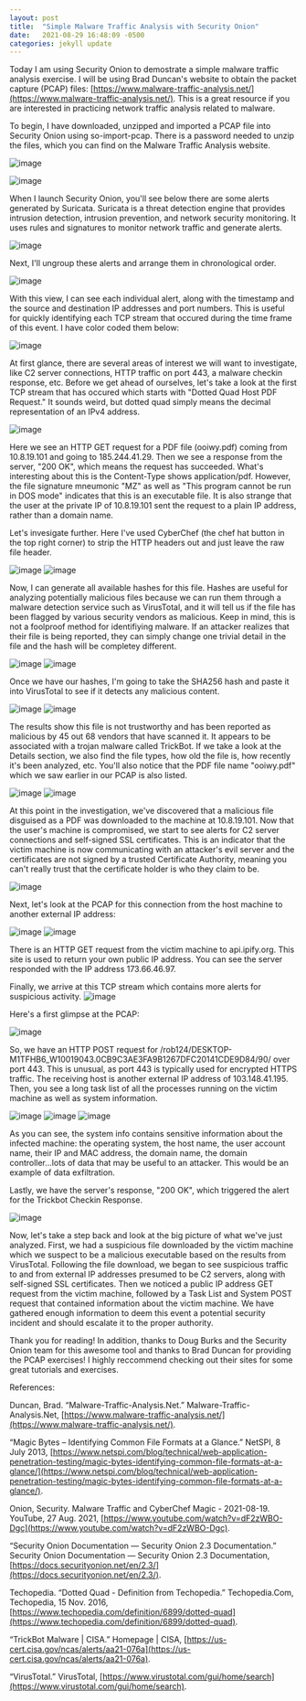 ```yaml
---
layout: post
title:  "Simple Malware Traffic Analysis with Security Onion"
date:   2021-08-29 16:48:09 -0500
categories: jekyll update
---
```

Today I am using Security Onion to demostrate a simple malware traffic analysis exercise. I will be using Brad Duncan's website to obtain the packet capture (PCAP) files: [https://www.malware-traffic-analysis.net/](https://www.malware-traffic-analysis.net/). This is a great resource if you are interested in practicing network traffic analysis related to malware.  

To begin, I have downloaded, unzipped and imported a PCAP file into Security Onion using so-import-pcap. There is a password needed to unzip the files, which you can find on the Malware Traffic Analysis website. 

![image](https://user-images.githubusercontent.com/84248865/134733612-a789a3cf-491f-4a37-8f9e-4fcb152ce535.png)

![image](https://user-images.githubusercontent.com/84248865/134733682-f72bd7ec-75a5-4cf8-8204-38ac694d3373.png)

When I launch Security Onion, you'll see below there are some alerts generated by Suricata. Suricata is a threat detection engine that provides intrusion detection, intrusion prevention, and network security monitoring. It uses rules and signatures to monitor network traffic and generate alerts. 

![image](https://user-images.githubusercontent.com/84248865/134733944-4177fa8d-00c1-4793-9cc9-95fefa075368.png)

Next, I'll ungroup these alerts and arrange them in chronological order.

![image](https://user-images.githubusercontent.com/84248865/134734086-2d791ac9-9116-45fe-b61f-53caa6ce1929.png)

With this view, I can see each individual alert, along with the timestamp and the source and destination IP addresses and port numbers. This is useful for quickly identifying each TCP stream that occured during the time frame of this event. I have color coded them below:

![image](https://user-images.githubusercontent.com/84248865/134734154-7771cf7f-28a3-4b40-81be-7fa39c729089.png)

At first glance, there are several areas of interest we will want to investigate, like C2 server connections, HTTP traffic on port 443, a malware checkin response, etc. Before we get ahead of ourselves, let's take a look at the first TCP stream that has occured which starts with "Dotted Quad Host PDF Request." It sounds weird, but dotted quad simply means the decimal representation of an IPv4 address.

![image](https://user-images.githubusercontent.com/84248865/134734464-2c905060-c6c7-41d9-a79c-10e24b96f535.png)

Here we see an HTTP GET request for a PDF file (ooiwy.pdf) coming from 10.8.19.101 and going to 185.244.41.29. Then we see a response from the server, "200 OK", which means the request has succeeded. What's interesting about this is the Content-Type shows application/pdf. However, the file signature mneumonic "MZ" as well as "This program cannot be run in DOS mode" indicates that this is an executable file. It is also strange that the user at the private IP of 10.8.19.101 sent the request to a plain IP address, rather than a domain name.  

Let's invesigate further. Here I've used CyberChef (the chef hat button in the top right corner) to strip the HTTP headers out and just leave the raw file header. 

![image](https://user-images.githubusercontent.com/84248865/134735098-dc38f703-5144-460c-a1c8-ae007004a18f.png)
![image](https://user-images.githubusercontent.com/84248865/134735196-bd49f2f5-87ad-4d6c-8b95-cc5e8b94a6a8.png)

Now, I can generate all available hashes for this file. Hashes are useful for analyzing potentially malicious files because we can run them through a malware detection service such as VirusTotal, and it will tell us if the file has been flagged by various security vendors as malicious. Keep in mind, this is not a foolproof method for identifiying malware. If an attacker realizes that their file is being reported, they can simply change one trivial detail in the file and the hash will be completey different. 

![image](https://user-images.githubusercontent.com/84248865/134735667-e9f3ced0-328b-42f4-b04e-87d111b1fe27.png)
![image](https://user-images.githubusercontent.com/84248865/134735783-c1ad661e-3826-412e-bad4-7c5e17d70b82.png)

Once we have our hashes, I'm going to take the SHA256 hash and paste it into VirusTotal to see if it detects any malicious content. 

![image](https://user-images.githubusercontent.com/84248865/134735935-1d42f6d1-956a-4e37-89ec-0d86d5ef810f.png)
![image](https://user-images.githubusercontent.com/84248865/134735975-e5c2d0f5-14ab-4b99-ae25-cefb98700373.png)

The results show this file is not trustworthy and has been reported as malicious by 45 out 68 vendors that have scanned it. It appears to be associated with a trojan malware called TrickBot. If we take a look at the Details section, we also find the file types, how old the file is, how recently it's been analyzed, etc. You'll also notice that the PDF file name "ooiwy.pdf" which we saw earlier in our PCAP is also listed.

![image](https://user-images.githubusercontent.com/84248865/134736059-410e488b-7d7d-4ff1-bc43-f0a4a89ab5ac.png)
![image](https://user-images.githubusercontent.com/84248865/134736109-55b4eb57-2150-41c3-ad99-9bc42b6dc7b8.png)

At this point in the investigation, we've discovered that a malicious file disguised as a PDF was downloaded to the machine at 10.8.19.101. Now that the user's machine is compromised, we start to see alerts for C2 server connections and self-signed SSL certificates. This is an indicator that the victim machine is now communicating with an attacker's evil server and the certificates are not signed by a trusted Certificate Authority, meaning you can't really trust that the certificate holder is who they claim to be. 

![image](https://user-images.githubusercontent.com/84248865/134736231-48e05b0c-decc-452f-83dc-c6350805312a.png)

Next, let's look at the PCAP for this connection from the host machine to another external IP address:

![image](https://user-images.githubusercontent.com/84248865/134736421-3d482b25-3513-43f6-9029-9707cc8b6ea3.png)
![image](https://user-images.githubusercontent.com/84248865/134736510-ecc98a1c-9b6c-495d-8040-8a704602dca0.png)

There is an HTTP GET request from the victim machine to api.ipify.org. This site is used to return your own public IP address. You can see the server responded with the IP address 173.66.46.97.

Finally, we arrive at this TCP stream which contains more alerts for suspicious activity. 
![image](https://user-images.githubusercontent.com/84248865/134736611-570800b5-6c23-4526-ac91-30906763f3aa.png)

Here's a first glimpse at the PCAP:

![image](https://user-images.githubusercontent.com/84248865/134736698-1b221665-c44a-4636-b9a1-e04d4f19f6f6.png)

So, we have an HTTP POST request for /rob124/DESKTOP-M1TFHB6_W10019043.0CB9C3AE3FA9B1267DFC20141CDE9D84/90/ over port 443. This is unusual, as port 443 is typically used for encrypted HTTPS traffic. The receiving host is another external IP address of 103.148.41.195. Then, you see a long task list of all the processes running on the victim machine as well as system information.

![image](https://user-images.githubusercontent.com/84248865/134736799-9f2fa6f1-deda-4d2f-8190-023f3d67a0cc.png)
![image](https://user-images.githubusercontent.com/84248865/134736825-c5d1c75c-5817-4cee-a175-8d42ced7b974.png)
![image](https://user-images.githubusercontent.com/84248865/134736863-4dc563a9-7097-4b13-b17d-e4ee2db9e2c2.png)

As you can see, the system info contains sensitive information about the infected machine: the operating system, the host name, the user account name, their IP and MAC address, the domain name, the domain controller...lots of data that may be useful to an attacker. This would be an example of data exfiltration. 

Lastly, we have the server's response, "200 OK", which triggered the alert for the Trickbot Checkin Response. 

![image](https://user-images.githubusercontent.com/84248865/134736957-9526cfc4-b5c3-4ca8-a48a-f5d5b7d34b1d.png)

Now, let's take a step back and look at the big picture of what we've just analyzed. First, we had a suspicious file downloaded by the victim machine which we suspect to be a malicious executable based on the results from VirusTotal. Following the file download, we began to see suspicious traffic to and from external IP addresses presumed to be C2 servers, along with self-signed SSL certificates. Then we noticed a public IP address GET request from the victim machine, followed by a Task List and System POST request that contained information about the victim machine. We have gathered enough information to deem this event a potential security incident and should escalate it to the proper authority. 

Thank you for reading! In addition, thanks to Doug Burks and the Security Onion team for this awesome tool and thanks to Brad Duncan for providing the PCAP exercises! I highly reccommend checking out their sites for some great tutorials and exercises. 


References:

Duncan, Brad. “Malware-Traffic-Analysis.Net.” Malware-Traffic-Analysis.Net, [https://www.malware-traffic-analysis.net/](https://www.malware-traffic-analysis.net/). 

“Magic Bytes – Identifying Common File Formats at a Glance.” NetSPI, 8 July 2013, [https://www.netspi.com/blog/technical/web-application-penetration-testing/magic-bytes-identifying-common-file-formats-at-a-glance/](https://www.netspi.com/blog/technical/web-application-penetration-testing/magic-bytes-identifying-common-file-formats-at-a-glance/). 

Onion, Security. Malware Traffic and CyberChef Magic - 2021-08-19. YouTube, 27 Aug. 2021, [https://www.youtube.com/watch?v=dF2zWBO-Dgc](https://www.youtube.com/watch?v=dF2zWBO-Dgc).

“Security Onion Documentation — Security Onion 2.3 Documentation.” Security Onion Documentation — Security Onion 2.3 Documentation, [https://docs.securityonion.net/en/2.3/](https://docs.securityonion.net/en/2.3/). 

Techopedia. “Dotted Quad - Definition from Techopedia.” Techopedia.Com, Techopedia, 15 Nov. 2016, [https://www.techopedia.com/definition/6899/dotted-quad](https://www.techopedia.com/definition/6899/dotted-quad).

“TrickBot Malware | CISA.” Homepage | CISA, [https://us-cert.cisa.gov/ncas/alerts/aa21-076a](https://us-cert.cisa.gov/ncas/alerts/aa21-076a). 

“VirusTotal.” VirusTotal, [https://www.virustotal.com/gui/home/search](https://www.virustotal.com/gui/home/search). 



